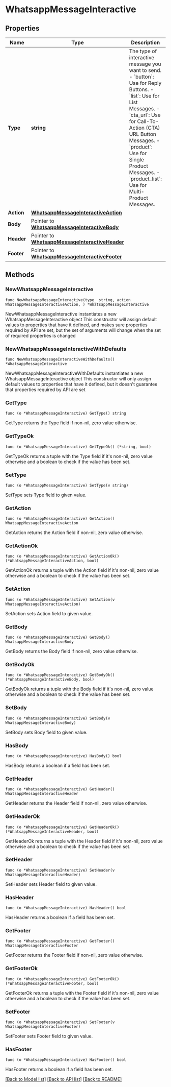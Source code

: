 # WhatsappMessageInteractive

## Properties

Name | Type | Description | Notes
------------ | ------------- | ------------- | -------------
**Type** | **string** | The type of interactive message you want to send. - &#x60;button&#x60;: Use for Reply Buttons. - &#x60;list&#x60;: Use for List Messages. - &#x60;cta_url&#x60;: Use for Call-To-Action (CTA) URL Button Messages. - &#x60;product&#x60;: Use for Single Product Messages. - &#x60;product_list&#x60;: Use for Multi-Product Messages. | 
**Action** | [**WhatsappMessageInteractiveAction**](WhatsappMessageInteractiveAction.md) |  | 
**Body** | Pointer to [**WhatsappMessageInteractiveBody**](WhatsappMessageInteractiveBody.md) |  | [optional] 
**Header** | Pointer to [**WhatsappMessageInteractiveHeader**](WhatsappMessageInteractiveHeader.md) |  | [optional] 
**Footer** | Pointer to [**WhatsappMessageInteractiveFooter**](WhatsappMessageInteractiveFooter.md) |  | [optional] 

## Methods

### NewWhatsappMessageInteractive

`func NewWhatsappMessageInteractive(type_ string, action WhatsappMessageInteractiveAction, ) *WhatsappMessageInteractive`

NewWhatsappMessageInteractive instantiates a new WhatsappMessageInteractive object
This constructor will assign default values to properties that have it defined,
and makes sure properties required by API are set, but the set of arguments
will change when the set of required properties is changed

### NewWhatsappMessageInteractiveWithDefaults

`func NewWhatsappMessageInteractiveWithDefaults() *WhatsappMessageInteractive`

NewWhatsappMessageInteractiveWithDefaults instantiates a new WhatsappMessageInteractive object
This constructor will only assign default values to properties that have it defined,
but it doesn't guarantee that properties required by API are set

### GetType

`func (o *WhatsappMessageInteractive) GetType() string`

GetType returns the Type field if non-nil, zero value otherwise.

### GetTypeOk

`func (o *WhatsappMessageInteractive) GetTypeOk() (*string, bool)`

GetTypeOk returns a tuple with the Type field if it's non-nil, zero value otherwise
and a boolean to check if the value has been set.

### SetType

`func (o *WhatsappMessageInteractive) SetType(v string)`

SetType sets Type field to given value.


### GetAction

`func (o *WhatsappMessageInteractive) GetAction() WhatsappMessageInteractiveAction`

GetAction returns the Action field if non-nil, zero value otherwise.

### GetActionOk

`func (o *WhatsappMessageInteractive) GetActionOk() (*WhatsappMessageInteractiveAction, bool)`

GetActionOk returns a tuple with the Action field if it's non-nil, zero value otherwise
and a boolean to check if the value has been set.

### SetAction

`func (o *WhatsappMessageInteractive) SetAction(v WhatsappMessageInteractiveAction)`

SetAction sets Action field to given value.


### GetBody

`func (o *WhatsappMessageInteractive) GetBody() WhatsappMessageInteractiveBody`

GetBody returns the Body field if non-nil, zero value otherwise.

### GetBodyOk

`func (o *WhatsappMessageInteractive) GetBodyOk() (*WhatsappMessageInteractiveBody, bool)`

GetBodyOk returns a tuple with the Body field if it's non-nil, zero value otherwise
and a boolean to check if the value has been set.

### SetBody

`func (o *WhatsappMessageInteractive) SetBody(v WhatsappMessageInteractiveBody)`

SetBody sets Body field to given value.

### HasBody

`func (o *WhatsappMessageInteractive) HasBody() bool`

HasBody returns a boolean if a field has been set.

### GetHeader

`func (o *WhatsappMessageInteractive) GetHeader() WhatsappMessageInteractiveHeader`

GetHeader returns the Header field if non-nil, zero value otherwise.

### GetHeaderOk

`func (o *WhatsappMessageInteractive) GetHeaderOk() (*WhatsappMessageInteractiveHeader, bool)`

GetHeaderOk returns a tuple with the Header field if it's non-nil, zero value otherwise
and a boolean to check if the value has been set.

### SetHeader

`func (o *WhatsappMessageInteractive) SetHeader(v WhatsappMessageInteractiveHeader)`

SetHeader sets Header field to given value.

### HasHeader

`func (o *WhatsappMessageInteractive) HasHeader() bool`

HasHeader returns a boolean if a field has been set.

### GetFooter

`func (o *WhatsappMessageInteractive) GetFooter() WhatsappMessageInteractiveFooter`

GetFooter returns the Footer field if non-nil, zero value otherwise.

### GetFooterOk

`func (o *WhatsappMessageInteractive) GetFooterOk() (*WhatsappMessageInteractiveFooter, bool)`

GetFooterOk returns a tuple with the Footer field if it's non-nil, zero value otherwise
and a boolean to check if the value has been set.

### SetFooter

`func (o *WhatsappMessageInteractive) SetFooter(v WhatsappMessageInteractiveFooter)`

SetFooter sets Footer field to given value.

### HasFooter

`func (o *WhatsappMessageInteractive) HasFooter() bool`

HasFooter returns a boolean if a field has been set.


[[Back to Model list]](../README.md#documentation-for-models) [[Back to API list]](../README.md#documentation-for-api-endpoints) [[Back to README]](../README.md)


